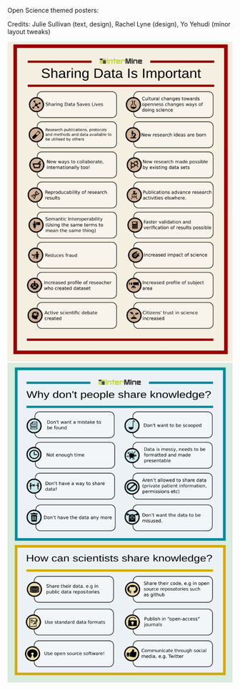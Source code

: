 Open Science themed posters:

Credits: Julie Sullivan (text, design), Rachel Lyne (design), Yo Yehudi (minor layout tweaks)

![sharing-data-web-preview.png](sharing-data-web-preview.png)
![sharing-knowledge-web-preview.png](sharing-knowledge-web-preview.png)
